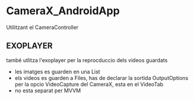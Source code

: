 # CameraX_AndroidApp
Utilitzant el CameraController

## EXOPLAYER
també utlitza l'exoplayer per la reprocduccio dels videos guardats

+ les imatges es guarden en una List
+ els videos es guarden a Files, has de declarar la sortida OutputOptions per la opcio VideoCapture del CameraX, esta en el VideoTab
+ no esta separat per MVVM
